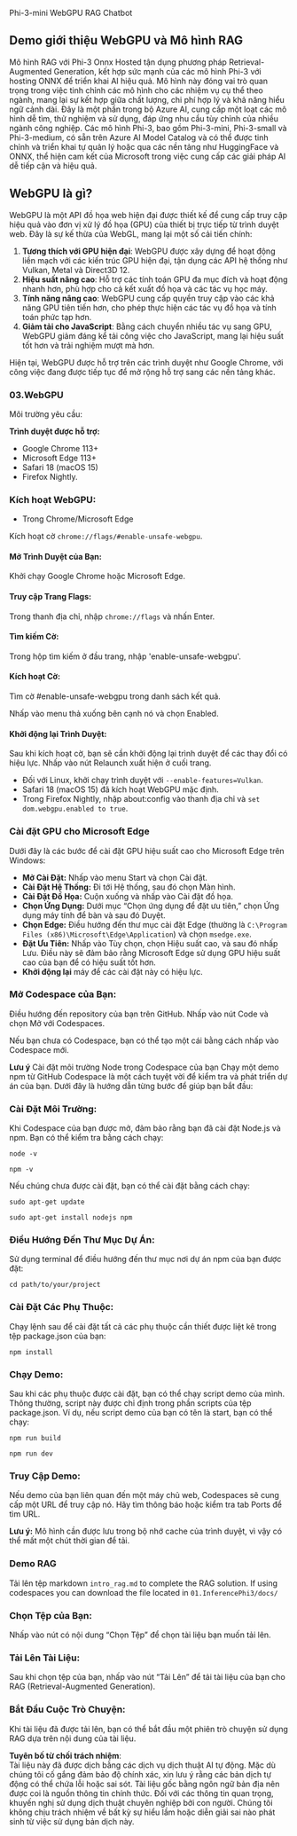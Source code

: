 Phi-3-mini WebGPU RAG Chatbot

## Demo giới thiệu WebGPU và Mô hình RAG
Mô hình RAG với Phi-3 Onnx Hosted tận dụng phương pháp Retrieval-Augmented Generation, kết hợp sức mạnh của các mô hình Phi-3 với hosting ONNX để triển khai AI hiệu quả. Mô hình này đóng vai trò quan trọng trong việc tinh chỉnh các mô hình cho các nhiệm vụ cụ thể theo ngành, mang lại sự kết hợp giữa chất lượng, chi phí hợp lý và khả năng hiểu ngữ cảnh dài. Đây là một phần trong bộ Azure AI, cung cấp một loạt các mô hình dễ tìm, thử nghiệm và sử dụng, đáp ứng nhu cầu tùy chỉnh của nhiều ngành công nghiệp. Các mô hình Phi-3, bao gồm Phi-3-mini, Phi-3-small và Phi-3-medium, có sẵn trên Azure AI Model Catalog và có thể được tinh chỉnh và triển khai tự quản lý hoặc qua các nền tảng như HuggingFace và ONNX, thể hiện cam kết của Microsoft trong việc cung cấp các giải pháp AI dễ tiếp cận và hiệu quả.

## WebGPU là gì?
WebGPU là một API đồ họa web hiện đại được thiết kế để cung cấp truy cập hiệu quả vào đơn vị xử lý đồ họa (GPU) của thiết bị trực tiếp từ trình duyệt web. Đây là sự kế thừa của WebGL, mang lại một số cải tiến chính:

1. **Tương thích với GPU hiện đại**: WebGPU được xây dựng để hoạt động liền mạch với các kiến trúc GPU hiện đại, tận dụng các API hệ thống như Vulkan, Metal và Direct3D 12.
2. **Hiệu suất nâng cao**: Hỗ trợ các tính toán GPU đa mục đích và hoạt động nhanh hơn, phù hợp cho cả kết xuất đồ họa và các tác vụ học máy.
3. **Tính năng nâng cao**: WebGPU cung cấp quyền truy cập vào các khả năng GPU tiên tiến hơn, cho phép thực hiện các tác vụ đồ họa và tính toán phức tạp hơn.
4. **Giảm tải cho JavaScript**: Bằng cách chuyển nhiều tác vụ sang GPU, WebGPU giảm đáng kể tải công việc cho JavaScript, mang lại hiệu suất tốt hơn và trải nghiệm mượt mà hơn.

Hiện tại, WebGPU được hỗ trợ trên các trình duyệt như Google Chrome, với công việc đang được tiếp tục để mở rộng hỗ trợ sang các nền tảng khác.

### 03.WebGPU
Môi trường yêu cầu:

**Trình duyệt được hỗ trợ:** 
- Google Chrome 113+
- Microsoft Edge 113+
- Safari 18 (macOS 15)
- Firefox Nightly.

### Kích hoạt WebGPU:

- Trong Chrome/Microsoft Edge 

Kích hoạt cờ `chrome://flags/#enable-unsafe-webgpu`.

#### Mở Trình Duyệt của Bạn:
Khởi chạy Google Chrome hoặc Microsoft Edge.

#### Truy cập Trang Flags:
Trong thanh địa chỉ, nhập `chrome://flags` và nhấn Enter.

#### Tìm kiếm Cờ:
Trong hộp tìm kiếm ở đầu trang, nhập 'enable-unsafe-webgpu'.

#### Kích hoạt Cờ:
Tìm cờ #enable-unsafe-webgpu trong danh sách kết quả.

Nhấp vào menu thả xuống bên cạnh nó và chọn Enabled.

#### Khởi động lại Trình Duyệt:

Sau khi kích hoạt cờ, bạn sẽ cần khởi động lại trình duyệt để các thay đổi có hiệu lực. Nhấp vào nút Relaunch xuất hiện ở cuối trang.

- Đối với Linux, khởi chạy trình duyệt với `--enable-features=Vulkan`.
- Safari 18 (macOS 15) đã kích hoạt WebGPU mặc định.
- Trong Firefox Nightly, nhập about:config vào thanh địa chỉ và `set dom.webgpu.enabled to true`.

### Cài đặt GPU cho Microsoft Edge 

Dưới đây là các bước để cài đặt GPU hiệu suất cao cho Microsoft Edge trên Windows:

- **Mở Cài Đặt:** Nhấp vào menu Start và chọn Cài đặt.
- **Cài Đặt Hệ Thống:** Đi tới Hệ thống, sau đó chọn Màn hình.
- **Cài Đặt Đồ Họa:** Cuộn xuống và nhấp vào Cài đặt đồ họa.
- **Chọn Ứng Dụng:** Dưới mục “Chọn ứng dụng để đặt ưu tiên,” chọn Ứng dụng máy tính để bàn và sau đó Duyệt.
- **Chọn Edge:** Điều hướng đến thư mục cài đặt Edge (thường là `C:\Program Files (x86)\Microsoft\Edge\Application`) và chọn `msedge.exe`.
- **Đặt Ưu Tiên:** Nhấp vào Tùy chọn, chọn Hiệu suất cao, và sau đó nhấp Lưu.
Điều này sẽ đảm bảo rằng Microsoft Edge sử dụng GPU hiệu suất cao của bạn để có hiệu suất tốt hơn.
- **Khởi động lại** máy để các cài đặt này có hiệu lực.

### Mở Codespace của Bạn:
Điều hướng đến repository của bạn trên GitHub.
Nhấp vào nút Code và chọn Mở với Codespaces.

Nếu bạn chưa có Codespace, bạn có thể tạo một cái bằng cách nhấp vào Codespace mới.

**Lưu ý** Cài đặt môi trường Node trong Codespace của bạn
Chạy một demo npm từ GitHub Codespace là một cách tuyệt vời để kiểm tra và phát triển dự án của bạn. Dưới đây là hướng dẫn từng bước để giúp bạn bắt đầu:

### Cài Đặt Môi Trường:
Khi Codespace của bạn được mở, đảm bảo rằng bạn đã cài đặt Node.js và npm. Bạn có thể kiểm tra bằng cách chạy:
```
node -v
```
```
npm -v
```

Nếu chúng chưa được cài đặt, bạn có thể cài đặt bằng cách chạy:
```
sudo apt-get update
```
```
sudo apt-get install nodejs npm
```

### Điều Hướng Đến Thư Mục Dự Án:
Sử dụng terminal để điều hướng đến thư mục nơi dự án npm của bạn được đặt:
```
cd path/to/your/project
```

### Cài Đặt Các Phụ Thuộc:
Chạy lệnh sau để cài đặt tất cả các phụ thuộc cần thiết được liệt kê trong tệp package.json của bạn:

```
npm install
```

### Chạy Demo:
Sau khi các phụ thuộc được cài đặt, bạn có thể chạy script demo của mình. Thông thường, script này được chỉ định trong phần scripts của tệp package.json. Ví dụ, nếu script demo của bạn có tên là start, bạn có thể chạy:

```
npm run build
```
```
npm run dev
```

### Truy Cập Demo:
Nếu demo của bạn liên quan đến một máy chủ web, Codespaces sẽ cung cấp một URL để truy cập nó. Hãy tìm thông báo hoặc kiểm tra tab Ports để tìm URL.

**Lưu ý:** Mô hình cần được lưu trong bộ nhớ cache của trình duyệt, vì vậy có thể mất một chút thời gian để tải.

### Demo RAG
Tải lên tệp markdown `intro_rag.md` to complete the RAG solution. If using codespaces you can download the file located in `01.InferencePhi3/docs/`

### Chọn Tệp của Bạn:
Nhấp vào nút có nội dung “Chọn Tệp” để chọn tài liệu bạn muốn tải lên.

### Tải Lên Tài Liệu:
Sau khi chọn tệp của bạn, nhấp vào nút “Tải Lên” để tải tài liệu của bạn cho RAG (Retrieval-Augmented Generation).

### Bắt Đầu Cuộc Trò Chuyện:
Khi tài liệu đã được tải lên, bạn có thể bắt đầu một phiên trò chuyện sử dụng RAG dựa trên nội dung của tài liệu.

**Tuyên bố từ chối trách nhiệm**:  
Tài liệu này đã được dịch bằng các dịch vụ dịch thuật AI tự động. Mặc dù chúng tôi cố gắng đảm bảo độ chính xác, xin lưu ý rằng các bản dịch tự động có thể chứa lỗi hoặc sai sót. Tài liệu gốc bằng ngôn ngữ bản địa nên được coi là nguồn thông tin chính thức. Đối với các thông tin quan trọng, khuyến nghị sử dụng dịch thuật chuyên nghiệp bởi con người. Chúng tôi không chịu trách nhiệm về bất kỳ sự hiểu lầm hoặc diễn giải sai nào phát sinh từ việc sử dụng bản dịch này.